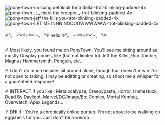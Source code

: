![pony-town-im suing dethklok for a dollar-trot-blinking-padded-4x](https://github.com/user-attachments/assets/a22e03d1-77cc-4d05-9fc7-b5ffe717fdc9) ![pony-town-;; _ meet the creeper _-trot-blinking-padded-4x](https://github.com/user-attachments/assets/17eb445b-e563-41ec-9841-45689a04022f) ![pony-town-jeff the kills you-trot-blinking-padded-4x](https://github.com/user-attachments/assets/ed98eb80-f024-4bc7-ba5b-512d48c9c773) ![pony-town-LET ME INNN NOOOOWWWWWW-trot-blinking-padded-4x](https://github.com/user-attachments/assets/c93cd499-4311-43fb-a0f6-9d763a7502bd)


⛧°。 ⋆༺♱༻⋆。 °⛧ hello ⛧°。 ⋆༺♱༻⋆。 °⛧

⛧ Most likely, you found me on PonyTown. You'll see me sitting around as mostly Cosplay ponies, like (but not limited to) Jeff the Killer, Rob Zombie, Magnus Hammersmith, Penguin, etc...

⛧ I don't do much besides sit around alone, though that doesn't mean I'm not open to talking. I may be editting or creating, so shoot me a whisper for a gaurenteed response!

⛧ INTERACT if you like : Metalocalypse, Creepypasta, Horror, Homestuck, Dead By Daylight, Marvel/DC/Image/Etc Comics, Mortal Kombat, Overwatch, Apex Legends...

⛧ DNI if : You're a chronically online puritan. I'm not about to be walking on eggshells for you. Just don't be a weirdo.
